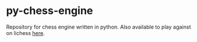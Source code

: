 # py-chess-engine

Repository for chess engine written in python. Also available to play against on lichess [here](https://lichess.org/@/botrachmaninov).
